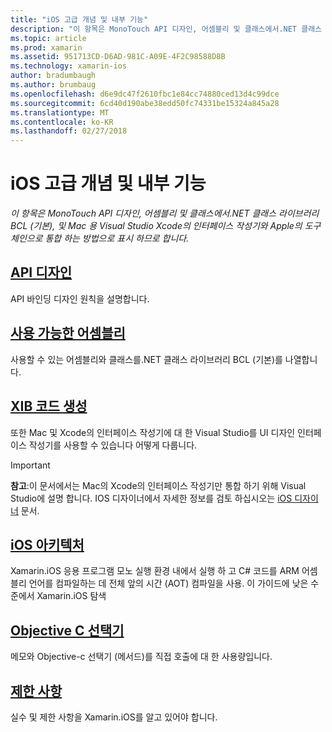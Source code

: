 ```yaml
---
title: "iOS 고급 개념 및 내부 기능"
description: "이 항목은 MonoTouch API 디자인, 어셈블리 및 클래스에서.NET 클래스 라이브러리 BCL (기본), 및 Mac 용 Visual Studio Xcode의 인터페이스 작성기와 Apple의 도구 체인으로 통합 하는 방법으로 표시 하므로 합니다."
ms.topic: article
ms.prod: xamarin
ms.assetid: 951713CD-D6AD-981C-A09E-4F2C98588D8B
ms.technology: xamarin-ios
author: bradumbaugh
ms.author: brumbaug
ms.openlocfilehash: d6e9dc47f2610fbc1e84cc74880ced13d4c99dce
ms.sourcegitcommit: 6cd40d190abe38edd50fc74331be15324a845a28
ms.translationtype: MT
ms.contentlocale: ko-KR
ms.lasthandoff: 02/27/2018
---
```

# <a name="ios-advanced-concepts-and-internals"></a>iOS 고급 개념 및 내부 기능

_이 항목은 MonoTouch API 디자인, 어셈블리 및 클래스에서.NET 클래스 라이브러리 BCL (기본), 및 Mac 용 Visual Studio Xcode의 인터페이스 작성기와 Apple의 도구 체인으로 통합 하는 방법으로 표시 하므로 합니다._




##  <a name="api-designiosinternalsapi-designindexmd"></a>[API 디자인](~/ios/internals/api-design/index.md)

API 바인딩 디자인 원칙을 설명합니다.




##  <a name="available-assembliescross-platforminternalsavailable-assembliesmd"></a>[사용 가능한 어셈블리](~/cross-platform/internals/available-assemblies.md)

사용할 수 있는 어셈블리와 클래스를.NET 클래스 라이브러리 BCL (기본)를 나열합니다.




##  <a name="xib-code-generationiosinternalsxib-code-generationmd"></a>[XIB 코드 생성](~/ios/internals/xib-code-generation.md)

또한 Mac 및 Xcode의 인터페이스 작성기에 대 한 Visual Studio를 UI 디자인 인터페이스 작성기를 사용할 수 있습니다 어떻게 다룹니다.

> [!IMPORTANT]
> **참고**:이 문서에서는 Mac의 Xcode의 인터페이스 작성기만 통합 하기 위해 Visual Studio에 설명 합니다. IOS 디자이너에서 자세한 정보를 검토 하십시오는 [iOS 디자이너](~/ios/user-interface/designer/index.md) 문서.



##  <a name="ios-architectureiosinternalsarchitecturemd"></a>[iOS 아키텍처](~/ios/internals/architecture.md)

Xamarin.iOS 응용 프로그램 모노 실행 환경 내에서 실행 하 고 C# 코드를 ARM 어셈블리 언어를 컴파일하는 데 전체 앞의 시간 (AOT) 컴파일을 사용. 이 가이드에 낮은 수준에서 Xamarin.iOS 탐색

##  <a name="objective-c-selectorsiosinternalsobjective-c-selectorsmd"></a>[Objective C 선택기](~/ios/internals/objective-c-selectors.md)

메모와 Objective-c 선택기 (메서드)를 직접 호출에 대 한 사용량입니다.


##  <a name="limitationslimitationsmd"></a>[제한 사항](limitations.md)

실수 및 제한 사항을 Xamarin.iOS를 알고 있어야 합니다.